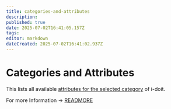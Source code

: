 ```yaml
---
title: categories-and-attributes
description: 
published: true
date: 2025-07-02T16:41:05.157Z
tags: 
editor: markdown
dateCreated: 2025-07-02T16:41:02.937Z
---
```


# Categories and Attributes

This lists all available [attributes for the selected category](../../../../basics/structure-of-the-it-documentation.md) of i-doit.

For more Information -> [READMORE](../../../../i-doit-add-ons/api/index.md)
